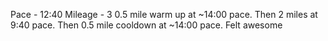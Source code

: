 Pace - 12:40
Mileage - 3
0.5 mile warm up at ~14:00 pace. Then 2 miles at 9:40 pace. Then 0.5 mile cooldown at ~14:00 pace. Felt awesome